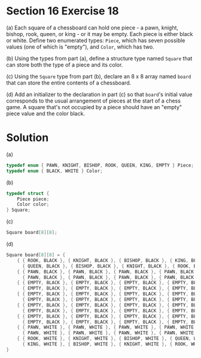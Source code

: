 # Section 16 Exercise 18

(a) Each square of a chessboard can hold one piece - a pawn, knight, bishop, rook, queen, or king - or it may be empty. Each piece is either black or white. Define two enumerated types: `Piece`, which has seven possible values (one of which is "empty"), and `Color`, which has two.

(b) Using the types from part (a), define a structure type named `Square` that can store both the type of a piece and its color.

(c) Using the `Square` type from part (b), declare an 8 x 8 array named `board` that can store the entire contents of a chessboard.

(d) Add an initializer to the declaration in part (c) so that `board`'s initial value corresponds to the usual arrangement of pieces at the start of a chess game. A square that's not occupied by a piece should have an "empty" piece value and the color black.


# Solution

(a)
```c
typedef enum { PAWN, KNIGHT, BISHOP, ROOK, QUEEN, KING, EMPTY } Piece;
typedef enum { BLACK, WHITE } Color;
```
(b)
```c
typedef struct {
    Piece piece;
    Color color;
} Square;
```
(c)
```c
Square board[8][8];
```
(d)
```c
Square board[8][8] = {
    { { ROOK, BLACK }, { KNIGHT, BLACK }, { BISHOP, BLACK }, { KING, BLACK },
      { QUEEN, BLACK }, { BISHOP, BLACK }, { KNIGHT, BLACK }, { ROOK, BLACK } },
    { { PAWN, BLACK }, { PAWN, BLACK }, { PAWN, BLACK }, { PAWN, BLACK },
      { PAWN, BLACK }, { PAWN, BLACK }, { PAWN, BLACK }, { PAWN, BLACK } },
    { { EMPTY, BLACK }, { EMPTY, BLACK }, { EMPTY, BLACK }, { EMPTY, BLACK },
      { EMPTY, BLACK }, { EMPTY, BLACK }, { EMPTY, BLACK }, { EMPTY, BLACK } },
    { { EMPTY, BLACK }, { EMPTY, BLACK }, { EMPTY, BLACK }, { EMPTY, BLACK },
      { EMPTY, BLACK }, { EMPTY, BLACK }, { EMPTY, BLACK }, { EMPTY, BLACK } },
    { { EMPTY, BLACK }, { EMPTY, BLACK }, { EMPTY, BLACK }, { EMPTY, BLACK },
      { EMPTY, BLACK }, { EMPTY, BLACK }, { EMPTY, BLACK }, { EMPTY, BLACK } },
    { { EMPTY, BLACK }, { EMPTY, BLACK }, { EMPTY, BLACK }, { EMPTY, BLACK },
      { EMPTY, BLACK }, { EMPTY, BLACK }, { EMPTY, BLACK }, { EMPTY, BLACK } },
    { { PAWN, WHITE }, { PAWN, WHITE }, { PAWN, WHITE }, { PAWN, WHITE },
      { PAWN, WHITE }, { PAWN, WHITE }, { PAWN, WHITE }, { PAWN, WHITE } },
    { { ROOK, WHITE }, { KNIGHT, WHITE }, { BISHOP, WHITE }, { QUEEN, WHITE },
      { KING, WHITE }, { BISHOP, WHITE }, { KNIGHT, WHITE }, { ROOK, WHITE } },
}
```

